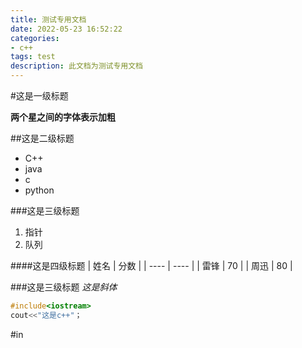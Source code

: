 ```yaml
---
title: 测试专用文档
date: 2022-05-23 16:52:22
categories:
- c++
tags: test
description: 此文档为测试专用文档
---
```



#这是一级标题

**两个星之间的字体表示加粗**

##这是二级标题
- C++
- java
- c
- python


###这是三级标题
1.	指针
2.	队列

####这是四级标题
| 姓名 | 分数 |
| ---- | ---- |
| 雷锋 | 70 |
| 周迅 | 80 |

###这是三级标题
*这是斜体*

```c
#include<iostream>
cout<<"这是c++"；
```

#in
